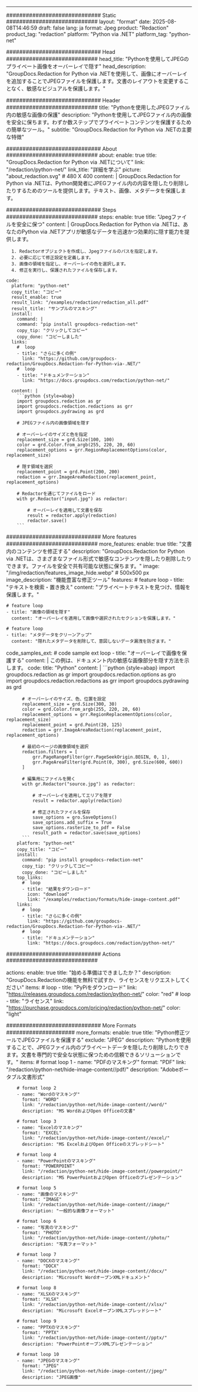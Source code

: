 
---
############################# Static ############################
layout: "format"
date:  2025-08-08T14:46:59
draft: false
lang: ja
format: Jpeg
product: "Redaction"
product_tag: "redaction"
platform: "Python via .NET"
platform_tag: "python-net"

############################# Head ############################
head_title: "Pythonを使用してJPEGのプライベート画像をオーバーレイで隠す"
head_description: "GroupDocs.Redaction for Python via .NETを使用して、画像にオーバーレイを追加することでJPEGファイルを保護します。文書のレイアウトを変更することなく、敏感なビジュアルを保護します。"

############################# Header ############################
title: "Pythonを使用したJPEGファイル内の敏感な画像の保護" 
description: "Pythonを使用してJPEGファイル内の画像を安全に保ちます。わずか数ステップでプライベートコンテンツを保護するための簡単なツール。"
subtitle: "GroupDocs.Redaction for Python via .NETの主要な特徴" 

############################# About ############################
about:
    enable: true
    title: "GroupDocs.Redaction for Python via .NETについて"
    link: "/redaction/python-net/"
    link_title: "詳細を学ぶ"
    picture: "about_redaction.svg" # 480 X 400
    content: |
       GroupDocs.Redaction for Python via .NETは、Python開発者にJPEGファイル内の内容を隠したり削除したりするためのツールを提供します。テキスト、画像、メタデータを保護します。

############################# Steps ############################
steps:
    enable: true
    title: "Jpegファイルを安全に保つ"
    content: |
      GroupDocs.Redaction for Python via .NETは、あなたのPython via .NETアプリが敏感なデータを迅速かつ効果的に隠す能力を提供します。
      
      1. Redactorオブジェクトを作成し、Jpegファイルのパスを指定します。
      2. 必要に応じて修正設定を定義します。
      3. 画像の領域を指定し、オーバーレイの色を選択します。
      4. 修正を実行し、保護されたファイルを保存します。
   
    code:
      platform: "python-net"
      copy_title: "コピー"
      result_enable: true
      result_link: "/examples/redaction/redaction_all.pdf"
      result_title: "サンプルのマスキング"
      install:
        command: |
        command: "pip install groupdocs-redaction-net"
        copy_tip: "クリックしてコピー"
        copy_done: "コピーしました"
      links:
        #  loop
        - title: "さらに多くの例"
          link: "https://github.com/groupdocs-redaction/GroupDocs.Redaction-for-Python-via-.NET/"
        #  loop
        - title: "ドキュメンテーション"
          link: "https://docs.groupdocs.com/redaction/python-net/"
          
      content: |
        ```python {style=abap}
        import groupdocs.redaction as gr
        import groupdocs.redaction.redactions as grr
        import groupdocs.pydrawing as grd

        # JPEGファイル内の画像領域を隠す

        # オーバーレイのサイズと色を指定
        replacement_size = grd.Size(100, 100)
        color = grd.Color.from_argb(255, 220, 20, 60)
        replacement_options = grr.RegionReplacementOptions(color, replacement_size)

        # 隠す領域を選択
        replacement_point = grd.Point(200, 200)
        redaction = grr.ImageAreaRedaction(replacement_point, replacement_options)
                
        # Redactorを通じてファイルをロード
        with gr.Redactor("input.jpg") as redactor:

            # オーバーレイを適用して文書を保存
            result = redactor.apply(redaction)
            redactor.save()
        ```            


############################# More features ############################
more_features:
  enable: true
  title: "文書内のコンテンツを修正する"
  description: "GroupDocs.Redaction for Python via .NETは、さまざまなファイル形式で敏感なコンテンツを隠したり削除したりできます。ファイルを安全で共有可能な状態に保ちます。"
  image: "/img/redaction/features_image_hide.webp" # 500x500 px
  image_description: "機能豊富な修正ツール"
  features:
    # feature loop
    - title: "テキストを検索・置き換え"
      content: "プライベートテキストを見つけ、情報を保護します。"

    # feature loop
    - title: "画像の領域を隠す"
      content: "オーバーレイを適用して画像や選択されたセクションを保護します。"

    # feature loop
    - title: "メタデータをクリーンアップ"
      content: "隠れたメタデータを削除して、意図しないデータ漏洩を防ぎます。"
      
  code_samples_ext:
    # code sample ext loop
    - title: "オーバーレイで画像を保護する"
      content: |
        この例は、ドキュメント内の敏感な画像部分を隠す方法を示します。
      code:
        title: "Python"
        content: |
          ```python {style=abap}
          import groupdocs.redaction as gr
          import groupdocs.redaction.options as gro
          import groupdocs.redaction.redactions as grr
          import groupdocs.pydrawing as grd

          # オーバーレイのサイズ、色、位置を設定
          replacement_size = grd.Size(300, 30)
          color = grd.Color.from_argb(255, 220, 20, 60)
          replacement_options = grr.RegionReplacementOptions(color, replacement_size)
          replacement_point = grd.Point(20, 125)
          redaction = grr.ImageAreaRedaction(replacement_point, replacement_options)

          # 最初のページの画像領域を選択
          redaction.filters = [
              grr.PageRangeFilter(grr.PageSeekOrigin.BEGIN, 0, 1),
              grr.PageAreaFilter(grd.Point(0, 300), grd.Size(600, 600))
          ]

          # 編集用にファイルを開く
          with gr.Redactor("source.jpg") as redactor:

              # オーバーレイを適用してエリアを隠す
              result = redactor.apply(redaction)

              # 修正されたファイルを保存
              save_options = gro.SaveOptions()
              save_options.add_suffix = True
              save_options.rasterize_to_pdf = False
              result_path = redactor.save(save_options)
          ```
        platform: "python-net"
        copy_title: "コピー"
        install:
          command: "pip install groupdocs-redaction-net"
          copy_tip: "クリックしてコピー"
          copy_done: "コピーしました"
        top_links:
          #  loop
          - title: "結果をダウンロード"
            icon: "download"
            link: "/examples/redaction/formats/hide-image-content.pdf"
        links:
          #  loop
          - title: "さらに多くの例"
            link: "https://github.com/groupdocs-redaction/GroupDocs.Redaction-for-Python-via-.NET/"
          #  loop
          - title: "ドキュメンテーション"
            link: "https://docs.groupdocs.com/redaction/python-net/"


############################# Actions ############################

actions:
  enable: true
  title: "始める準備はできましたか？"
  description: "GroupDocs.Redactionの機能を無料で試すか、ライセンスをリクエストしてください"
  items:
    #  loop
    - title: "PyPiをダウンロード"
      link: "https://releases.groupdocs.com/redaction/python-net/"
      color: "red"
        #  loop
    - title: "ライセンス"
      link: "https://purchase.groupdocs.com/pricing/redaction/python-net/"
      color: "light"


############################# More Formats #####################
more_formats:
    enable: true
    title: "Python修正ツールでJPEGファイルを保護する"
    exclude: "JPEG"
    description: "Pythonを使用することで、JPEGファイル内のプライベートデータを隠したり削除したりできます。文書を専門的で安全な状態に保つための信頼できるソリューションです。"
    items: 
        # format loop 1
        - name: "PDFのマスキング"
          format: "PDF"
          link: "/redaction/python-net/hide-image-content//pdf/"
          description: "Adobeポータブル文書形式"

        # format loop 2
        - name: "Wordのマスキング"
          format: "WORD"
          link: "/redaction/python-net/hide-image-content//word/"
          description: "MS WordおよびOpen Officeの文書"
          
        # format loop 3
        - name: "Excelのマスキング"
          format: "EXCEL"
          link: "/redaction/python-net/hide-image-content//excel/"
          description: "MS ExcelおよびOpen Officeのスプレッドシート"

        # format loop 4
        - name: "PowerPointのマスキング"
          format: "POWERPOINT"
          link: "/redaction/python-net/hide-image-content//powerpoint/"
          description: "MS PowerPointおよびOpen Officeのプレゼンテーション"

        # format loop 5
        - name: "画像のマスキング"
          format: "IMAGE"
          link: "/redaction/python-net/hide-image-content//image/"
          description: "一般的な画像フォーマット"

        # format loop 6
        - name: "写真のマスキング"
          format: "PHOTO"
          link: "/redaction/python-net/hide-image-content//photo/"
          description: "写真フォーマット"

        # format loop 7
        - name: "DOCXのマスキング"
          format: "DOCX"
          link: "/redaction/python-net/hide-image-content//docx/"
          description: "Microsoft WordオープンXMLドキュメント"
          
        # format loop 8
        - name: "XLSXのマスキング"
          format: "XLSX"
          link: "/redaction/python-net/hide-image-content//xlsx/"
          description: "Microsoft ExcelオープンXMLスプレッドシート"
          
        # format loop 9
        - name: "PPTXのマスキング"
          format: "PPTX"
          link: "/redaction/python-net/hide-image-content//pptx/"
          description: "PowerPointオープンXMLプレゼンテーション"

        # format loop 10
        - name: "JPEGのマスキング"
          format: "JPEG"
          link: "/redaction/python-net/hide-image-content//jpeg/"
          description: "JPEG画像"


---